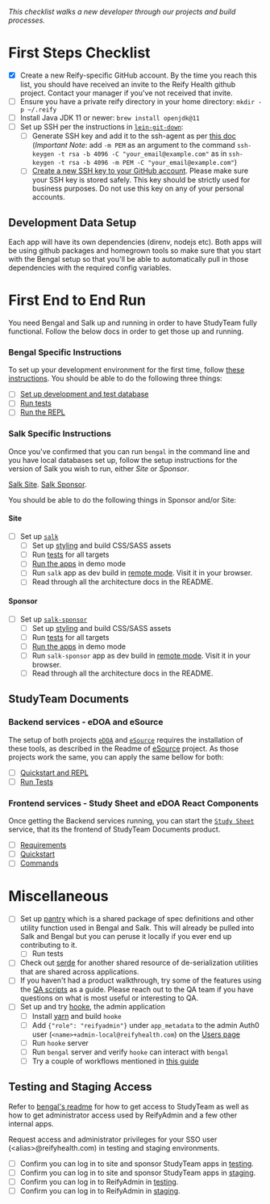 _This checklist walks a new developer through our projects and build processes._
# First Steps Checklist
* [x] Create a new Reify-specific GitHub account. By the time you reach this list, you should have received an invite to the Reify Health github project. Contact your manager if you've not received that invite.
* [ ] Ensure you have a private reify directory in your home directory: `mkdir -p ~/.reify`
* [ ] Install Java JDK 11 or newer: `brew install openjdk@11`
* [ ] Set up SSH per the instructions in [`lein-git-down`](https://github.com/reifyhealth/lein-git-down/#private-repositories-ssh-authentication):
  * [ ] Generate SSH key and add it to the ssh-agent as per [this doc](https://help.github.com/articles/generating-a-new-ssh-key-and-adding-it-to-the-ssh-agent/) (*Important Note*: add `-m PEM` as an argument to the command `ssh-keygen -t rsa -b 4096 -C "your_email@example.com"` as in `ssh-keygen -t rsa -b 4096 -m PEM -C "your_email@example.com"`)
  * [ ] [Create a new SSH key to your GitHub account](https://help.github.com/articles/adding-a-new-ssh-key-to-your-github-account/). Please make sure your SSH key is stored safely. This key should be strictly used for business purposes. Do not use this key on any of your personal accounts.

## Development Data Setup
Each app will have its own dependencies (direnv, nodejs etc). Both apps will be using github packages and homegrown tools so make sure that you start with the Bengal setup so that you'll be able to automatically pull in those dependencies with the required config variables.

# First End to End Run
You need Bengal and Salk up and running in order to have StudyTeam fully functional. 
Follow the below docs in order to get those up and running. 
### Bengal Specific Instructions
To set up your development environment for the first time, follow [these instructions](https://github.com/reifyhealth/bengal#set-up-development-environment). You should be able to do the following three things:
  * [ ] [Set up development and test database](#development-data-setup)
  * [ ] [Run tests](https://github.com/reifyhealth/bengal#testing)
  * [ ] [Run the REPL](https://github.com/reifyhealth/bengal#repl-startup)

### Salk Specific Instructions
Once you've confirmed that you can run `bengal` in the command line and you have local databases set up, follow the setup instructions for the version of Salk you wish to run, either _Site_ or _Sponsor_.

[Salk Site](https://github.com/reifyhealth/salk#local-development-quick-start). 
[Salk Sponsor](https://github.com/reifyhealth/salk-sponsor#local-development-quick-start). 

You should be able to do the following things in Sponsor and/or Site:
#### Site

* [ ] Set up [`salk`](https://github.com/reifyhealth/salk)
  * [ ] Set up [styling](https://github.com/reifyhealth/salk#compiling-the-css-stylesheet) and build CSS/SASS assets
  * [ ] Run [tests](https://github.com/reifyhealth/salk#testing) for all targets
  * [ ] [Run the apps](https://github.com/reifyhealth/salk#compiling-and-running-applications) in demo mode
  * [ ] Run `salk` app as dev build in [remote mode](https://github.com/reifyhealth/salk#remote-vs-demo-mode). Visit it in your browser.
  * [ ] Read through all the architecture docs in the README.
#### Sponsor 

* [ ] Set up [`salk-sponsor`](https://github.com/reifyhealth/salk-sponsor)
  * [ ] Set up [styling](https://github.com/reifyhealth/salk-sponsor#compiling-the-css-stylesheet) and build CSS/SASS assets
  * [ ] Run [tests](https://github.com/reifyhealth/salk-sponsor#testing) for all targets
  * [ ] [Run the apps](https://github.com/reifyhealth/salk-sponsor#compiling-and-running-applications) in demo mode
  * [ ] Run `salk-sponsor` app as dev build in [remote mode](https://github.com/reifyhealth/salk-sponsor#remote-vs-demo-mode). Visit it in your browser.
  * [ ] Read through all the architecture docs in the README.

## StudyTeam Documents

### Backend services - eDOA and eSource

The setup of both projects [`eDOA`](https://github.com/reifyhealth/edoa-service) and [`eSource`](https://github.com/reifyhealth/esource-service) requires the installation of these tools, as described in the Readme of [eSource](https://github.com/reifyhealth/esource-service#requirements) project. As those projects work the same, you can apply the same bellow for both:
  * [ ] [Quickstart and REPL](https://github.com/reifyhealth/esource-service#quickstart)
  * [ ] [Run Tests](https://github.com/reifyhealth/esource-service#test)

### Frontend services - Study Sheet and eDOA React Components

Once getting the Backend services running, you can start the [`Study Sheet`](https://github.com/reifyhealth/study-sheet) service, that its the frontend of StudyTeam Documents product.
  * [ ] [Requirements](https://github.com/reifyhealth/study-sheet#requirements)
  * [ ] [Quickstart](https://github.com/reifyhealth/study-sheet#requirements)
  * [ ] [Commands](https://github.com/reifyhealth/study-sheet#requirements)

# Miscellaneous
* [ ] Set up [pantry](https://github.com/reifyhealth/pantry) which is a shared package of spec definitions and other utility function used in Bengal and Salk. This will already be pulled into Salk and Bengal but you can peruse it locally if you ever end up contributing to it.
  * [ ] Run tests
* [ ] Check out [serde](https://github.com/reifyhealth/serde) for another shared resource of de-serialization utilities that are shared across applications.
* [ ] If you haven't had a product walkthrough, try some of the features using the [QA scripts](https://github.com/reifyhealth/qa-docs/blob/master/QA.md#areas-to-qa) as a guide. Please reach out to the QA team if you have questions on what is most useful or interesting to QA.
* [ ] Set up and try [hooke](https://github.com/reifyhealth/hooke), the admin application
  * [ ] Install [yarn](https://yarnpkg.com/) and build `hooke`
  * [ ] Add `{"role": "reifyadmin"}` under `app_metadata` to the admin Auth0 user (`<name>+admin-local@reifyhealth.com`) on the [Users page](https://manage.auth0.com/#/users)
  * [ ] Run `hooke` server
  * [ ] Run `bengal` server and verify `hooke` can interact with `bengal`
  * [ ] Try a couple of workflows mentioned in [this guide](https://reifyhealth.atlassian.net/wiki/spaces/QA/pages/253132897/StudyTeam+Configuration+Guide)

## Testing and Staging Access

Refer to [bengal's readme](https://github.com/reifyhealth/bengal#authentication) for how to get access to StudyTeam as well as how to get administrator access used by ReifyAdmin and a few other internal apps.

Request access and administrator privileges for your SSO user (&lt;alias&gt;@reifyhealth.com) in testing and staging environments.

* [ ] Confirm you can log in to site and sponsor StudyTeam apps in [testing](https://testing.studyteamapp.com).
* [ ] Confirm you can log in to site and sponsor StudyTeam apps in [staging](https://staging.studyteamapp.com).
* [ ] Confirm you can log in to ReifyAdmin in [testing](https://reifyadmin-testing.studyteamapp.com).
* [ ] Confirm you can log in to ReifyAdmin in [staging](https://reifyadmin-staging.studyteamapp.com).
